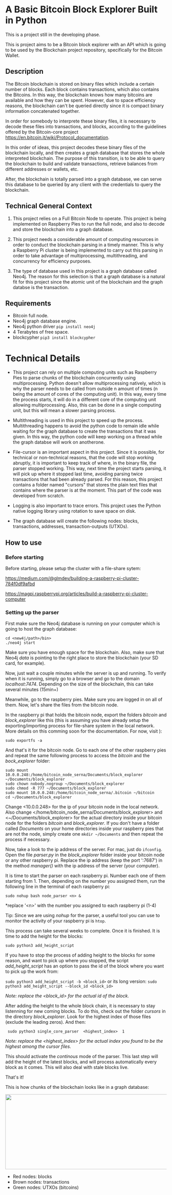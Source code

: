 # A Basic Bitcoin Block Explorer Built in Python

This is a project still in the developing phase.

This is project aims to be a Bitcoin block explorer with an API which is going to be used by the Blockchain project repository, specifically for the Bitcoin Wallet.

## Description

The Bitcoin blockchain is stored on binary files which include a certain number of blocks. Each block contains transactions, which also contains the Bitcoins. In this way, the blockchain knows how many bitcoins are available and how they can be spent. However, due to space efficiency reasons, the blockchain can't be queried directly since it is compact binary information concatenated together. 

In order for somebody to interprete these binary files, it is necessary to decode these files into transactions, and blocks, according to the guidelines offered by the Bitcoin-core project https://en.bitcoin.it/wiki/Protocol_documentation.

In this order of ideas, this project decodes these binary files of the blockchain locally, and then creates a graph database that stores the whole interpreted blockchain. The purpose of this transition, is to be able to query the blockchain to build and validate transactions, retrieve balances from different addresses or wallets, etc.

After, the blockchain is totally parsed into a graph database, we can serve this database to be queried by any client with the credentials to query the blockchain.

## Technical General Context

1. This project relies on a Full Bitcoin Node to operate. This project is being implemented on Raspberry Pies to run the full node, and also to decode and store the blockchain into a graph database.

2. This project needs a considerable amount of computing resources in order to conduct the blockchain parsing in a timely manner. This is why a Raspberry Pi cluster is being implemented to carry out this parsing in order to take advantage of multiprocessing, multithreading, and concurrency for efficiency purposes.

3. The type of database used in this project is a graph database called Neo4j. The reason for this selection is that a graph database is a natural fit for this project since the atomic unit of the blockchain and the graph databse is the transaction.

## Requirements

- Bitcoin full node.
- Neo4j graph database engine.
- Neo4j python driver ```pip install neo4j```
- 4 Terabytes of free space.
- blockcypher ```pip3 install blockcypher```

# Technical Details

- This project can rely on multiple computing units such as Raspberry Pies to parse chunks of the blockchain concurrently using multiprocessing. Python doesn't allow multiprocessing natively, which is why the parser needs to be called from outside n amount of times (n being the amount of cores of the computing unit). In this way, every time the process starts, it will do in a different core of the computing unit allowing multiprocessing. Also, this can be done in a single computing unit, but this will mean a slower parsing process.

- Multithreading is used in this project to speed up the process. Multithreading happens to avoid the python code to remain idle while waiting for the graph database to create the transactions that it was given. In this way, the python code will keep working on a thread while the graph databse will work on anotherone. 

- File-cursor is an important aspect in this project. Since it is possible, for technical or non-technical reasons, that the code will stop working abruptly, it is important to keep track of where, in the binary file, the parser stopped working. This way, next time the project starts parsing, it will pick up where it stopped last time, avoiding parsing twice transactions that had been already parsed. For this reason, this project contains a folder named "cursors" that stores the plain text files that contains where the parser is at the moment. This part of the code was developed from scratch.

- Logging is also important to trace errors. This project uses the Python native logging library using rotation to save space on disk.

- The graph database will create the following nodes: blocks, transactions, addresses, transaction-outputs (UTXOs).

## How to use

### Before starting

Before starting, please setup the cluster with a file-share sytem:

https://medium.com/@glmdev/building-a-raspberry-pi-cluster-784f0df9afbd

https://magpi.raspberrypi.org/articles/build-a-raspberry-pi-cluster-computer

### Setting up the parser

First make sure the Neo4j database is running on your computer which is going to host the graph database:

``` 
cd <new4j/path>/bin>
./neo4j start
```

Make sure you have enough space for the blockchain. Also, make sure that Neo4j *data* is pointing to the right place to store the blockchain (your SD card, for example).

Now, just wait a couple minutes while the server is up and running. To verify when it is running, simply go to a browser and go to the domain *localhost:7474*. Depending on the size of the blockchain, this can take several minutes (15min+)

Meanwhile, go to the raspberry pies. Make sure you are logged in on all of them. Now, let's share the files from the bitcoin node. 

In the raspberry pi that holds the bitcoin node, export the folders *bitcoin* and *block_explorer* like this (this is assuming you have already setup the exporting/importing process for file-share system in the local network. More details on this comming soon for the documentation. For now, visit ):

```
sudo exportfs -a
```

And that's it for the bitcoin node. Go to each one of the other raspberry pies and repeat the same following process to access the *bitcoin* and the *bock_explorer* folder:

```
sudo mount 10.0.0.248:/home/bitcoin_node_serna/Documents/block_explorer ~/Documents/block_explorer 
sudo chown nobody.nogroup ~/Documents/block_explorer
sudo chmod -R 777 ~/Documents/block_explorer
sudo mount 10.0.0.248:/home/bitcoin_node_serna/.bitcoin ~/bitcoin
cd ~/Documents/block_explorer
```

Change \<10.0.0.248\> for the ip of your bitcoin node in the local network. Also change \</home/bitcoin_node_serna/Documents/block_explorer\> and \<~/Documents/block_explorer\> for the actual directory inside your bitcoin node for the folders *bitcoin* and *block_explorer*. If you don't have a folder called *Documents* on your home directories inside your raspberry pies that are not the node, simply create one ``` mkdir ~/Documents ``` and then repeat the process if necessary.

Now, take a look to the ip address of the server. For mac, just do ```ifconfig```. Open the file *parser.py* in the *block_explorer* folder inside your bitcoin node or any other raspberry pi. Replace the ip address (keep the port ':7687') in the method *manager()* with the ip address of the server (your computer).

It is time to start the parser on each raspberry pi. Number each one of them starting from 1. Then, depending on the number you assigned them, run the following line in the terminal of each raspberry pi:

```sudo nohup bash node_parser <n> &  ```

*replace '\<n\>' with the number you assigned to each raspberry pi (1-4)

Tip: Since we are using *nohup* for the parser, a useful tool you can use to monitor the activity of your raspberry pi is ```htop```.

This process can take several weeks to complete. Once it is finished. It is time to add the height for the blocks:

``` sudo python3 add_height_script ```

If you have to stop the process of adding height to the blocks for some reason, and want to pick up where you stopped, the script *add_height_script* has an option to pass the id of the block where you want to pick up the work from:

``` sudo python3 add_height_script -b <block_id> ``` or its long version: ``` sudo python3 add_height_script --block_id <block_id>  ```

*Note: replace the \<block_id\> for the actual id of the block.*

After adding the height to the whole block chain, it is necessary to stay listenning for new coming blocks. To do this, check out the folder *cursors* in the directory *block_explorer*. Look for the highest index of those files (exclude the leading zeros). And then:

``` sudo python3 single_core_parser  <highest_index>  1```

*Note: replace the \<highest_index\> for the actual index you found to be the highest among the cursor files.*

This should activate the *continous* mode of the parser. This last step will add the height of the latest blocks, and will process automatically every block as it comes. This will also deal with stale blocks live.

That's it!

This is how chunks of the blockchain looks like in a graph database:



<img src="Images/01.png" width="600" height="234" /> 

- Red nodes: blocks
- Brown nodes: transactions
- Green nodes: UTXOs (bitcoins)




